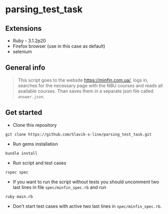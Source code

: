 # parsing_test_task

## Extensions

* Ruby - 3.1.2p20
* Firefox browser (use in this case as default)
* selenium

## General info
> This script goes to the website https://minfin.com.ua/, logs in, searches for the necessary page with the NBU courses and reads all available courses. Than saves them in a separate json file called `answer.json`.

## Get started
- Clone this repository <br>
```
git clone https://github.com/Slavik-s-line/parsing_test_task.git
```
- Run gems installation 
```
bundle install
```
- Run script and test cases
```
rspec spec
```
- If you want to run the script without tests you should uncomment two last lines in file `spec/minfin_spec.rb` and run
```
ruby main.rb
```
- Don't start test cases with active two last lines in `spec/minfin_spec.rb`.
